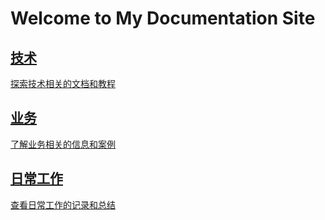 # Welcome to My Documentation Site

<div class="section-container">
  <a href="#/./technology/index" class="section-link">
    <div class="section">
      <h2>技术</h2>
      <p>探索技术相关的文档和教程</p>
    </div>
  </a>
  <a href="./business/index" class="section-link">
    <div class="section">
      <h2>业务</h2>
      <p>了解业务相关的信息和案例</p>
    </div>
  </a>
  <a href="./daily_work/index" class="section-link">
    <div class="section">
      <h2>日常工作</h2>
      <p>查看日常工作的记录和总结</p>
    </div>
  </a>
</div>